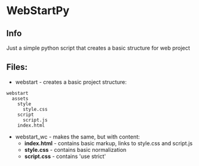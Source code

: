 # WebStartPy
  
## Info
  
Just a simple python script that creates a basic structure for web project
  
## Files:
  
- webstart - creates a basic project structure:
  
```
webstart  
  assets  
    style  
      style.css  
    script  
      script.js  
    index.html  
``` 
  
- webstart_wc - makes the same, but with content:
  * <b>index.html</b> - contains basic markup, links to style.css and script.js
  * <b>style.css</b>  - contains basic normalization 
  * <b>script.css</b> - contains 'use strict'  
